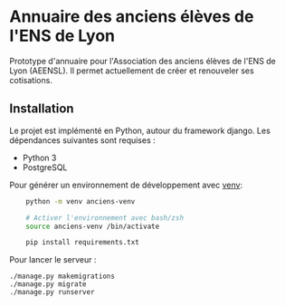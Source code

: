# Annuaire des anciens élèves de l'ENS de Lyon

Prototype d'annuaire pour l'Association des anciens élèves de l'ENS de Lyon (AEENSL). Il permet actuellement de créer et renouveler ses cotisations.

## Installation

Le projet est implémenté en Python, autour du framework django. Les dépendances suivantes sont requises :

- Python 3
- PostgreSQL

Pour générer un environnement de développement avec [venv](https://docs.python.org/3/library/venv.html):

```bash
    python -m venv anciens-venv

    # Activer l'environnement avec bash/zsh
    source anciens-venv /bin/activate

    pip install requirements.txt
````

Pour lancer le serveur :

    ./manage.py makemigrations
    ./manage.py migrate
    ./manage.py runserver
